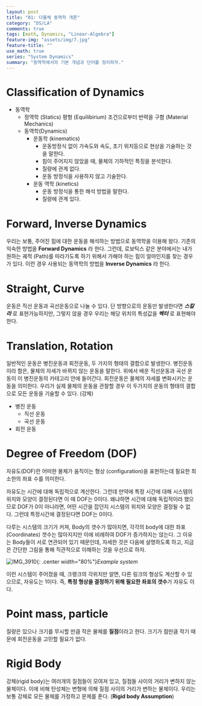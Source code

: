 ```yaml
---
layout: post
title: "01: 다물체 동역학 개론"
category: "DS/LA"
comments: true
tags: [math, Dynamics, "Linear-Algebra"]
feature-img: "assets/img/7.jpg"
feature-title: ""
use_math: true
series: "System Dynamics"
summary: "동역학에서의 기본 개념과 단어를 정리하자."
---
```


# Classification of Dynamics

- 동역학
  - 정역학 (Statics)
    평형 (Equilibirium) 조건으로부터 반력을 구함 (Material Mechanics)
  - 동역학(Dynamics)
    - 운동학 (kinematics)
      - 운동방정식 없이 가속도와 속도, 초기 위치등으로 현상을 기술하는 것을 말한다.
      - 힘이 주어지지 않았을 때, 물체의 기하적인 특징을 분석한다.
      - 질량에 관계 없다.
      - 운동 방정식을 사용하지 않고 기술한다.
    - 운동 역학 (kinetics)
      - 운동 방정식을 통한 해석 방법을 말한다.
      - 질량에 관계 있다.

# Forward, Inverse Dynamics

우리는 보통, 주어진 힘에 대한 운동을 해석하는 방법으로 동역학을 이용해 왔다. 기존의 익숙한 방법을 **Forward Dynamics** 라 한다. 그런데, 로보틱스 같은 분야에서는 내가 원하는 궤적 (Path)를 따라가도록 하기 위해서 가해야 하는 힘이 얼마인지를 찾는 경우가 있다. 이런 경우 사용되는 동역학의 방법을 **Inverse Dynamics** 라 한다.

# Straight, Curve

운동은 직선 운동과 곡선운동으로 나눌 수 있다. 단 방향으로의 운동만 발생한다면 **_스칼라_** 로 표현가능하지만, 그렇지 않을 경우 우리는 해당 위치의 특성값을 **_벡터_** 로 표현해야 한다.

# Translation, Rotation

일반적인 운동은 병진운동과 회전운동, 두 가지의 형태의 결합으로 발생한다. 병진운동이라 함은, 물체의 자세가 바뀌지 않는 운동을 말한다. 위에서 배운 직선운동과 곡선 운동이 이 병진운동의 카테고리 안에 들어간다. 회전운동은 물체의 자세를 변화시키는 운동을 의미한다. 우리가 실제 물체의 운동을 관찰할 경우 이 두가지의 운동의 형태의 결합으로 모든 운동을 기술할 수 있다. (강체)

- 병진 운동
  - 직선 운동
  - 곡선 운동
- 회전 운동

# Degree of Freedom (DOF)

자유도(DOF)란 어떠한 물체가 움직이는 형상 (configuration)을 표현하는데 필요한 최소한의 좌표 수를 의미한다.

자유도는 시간에 대해 독립적으로 계산한다. 그런데 만약에 특정 시간에 대해 시스템의 위치와 모양이 결정된다면 이 때 DOF는 0이다. 왜냐하면 시간에 대해 독립적이라 했으므로 DOF가 0이 아니라면, 어떤 시간을 잡던지 시스템의 위치와 모양은 결정될 수 없다. 그런데 특정시간에 결정된다면 DOF는 0이다.

다루는 시스템의 크기가 커져, Body의 갯수가 많아지면, 각각의 body에 대한 좌표(Coordinates) 갯수는 많아지지만 이에 비례하여 DOF가 증가하지는 않는다. 그 이유는 Body들이 서로 연관되어 있기 때문인데, 자세한 것은 다음에 설명하도록 하고, 지금은 간단한 그림을 통해 직관적으로 이해하는 것을 우선으로 하자.

![IMG_3910](https://user-images.githubusercontent.com/37871541/56787664-34837b00-6838-11e9-930d-7e998d9a87a2.jpg){: .center width="80%"}_Example system_

이런 시스템이 주어졌을 때, 크랭크의 각위치만 알면, 다른 링크의 형상도 계산할 수 있으므로, 자유도는 1이다. 즉, **특정 형상을 결정하기 위해 필요한 좌표의 갯수**가 자유도 이다.

# Point mass, particle

질량은 있으나 크기를 무시할 만큼 작은 물체를 **질점**이라고 한다. 크기가 점만큼 작기 때문에 회전운동을 고민할 필요가 없다.

# Rigid Body

강체(rigid body)는 여러개의 질점들이 모여져 있고, 질점들 사이의 거리가 변하지 않는 물체이다. 이에 비해 탄성체는 변형에 의해 질점 사이의 거리가 변하는 물체이다. 우리는 보통 강체로 모든 물체를 가정하고 문제를 푼다. (**Rigid body Assumption**)
